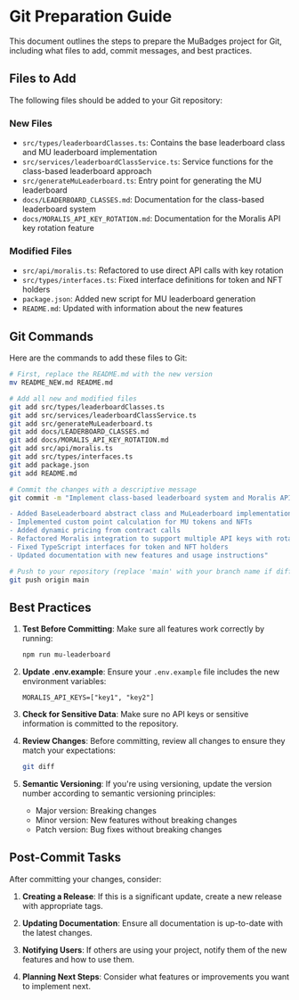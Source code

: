 # Git Preparation Guide

This document outlines the steps to prepare the MuBadges project for Git, including what files to add, commit messages, and best practices.

## Files to Add

The following files should be added to your Git repository:

### New Files

- `src/types/leaderboardClasses.ts`: Contains the base leaderboard class and MU leaderboard implementation
- `src/services/leaderboardClassService.ts`: Service functions for the class-based leaderboard approach
- `src/generateMuLeaderboard.ts`: Entry point for generating the MU leaderboard
- `docs/LEADERBOARD_CLASSES.md`: Documentation for the class-based leaderboard system
- `docs/MORALIS_API_KEY_ROTATION.md`: Documentation for the Moralis API key rotation feature

### Modified Files

- `src/api/moralis.ts`: Refactored to use direct API calls with key rotation
- `src/types/interfaces.ts`: Fixed interface definitions for token and NFT holders
- `package.json`: Added new script for MU leaderboard generation
- `README.md`: Updated with information about the new features

## Git Commands

Here are the commands to add these files to Git:

```bash
# First, replace the README.md with the new version
mv README_NEW.md README.md

# Add all new and modified files
git add src/types/leaderboardClasses.ts
git add src/services/leaderboardClassService.ts
git add src/generateMuLeaderboard.ts
git add docs/LEADERBOARD_CLASSES.md
git add docs/MORALIS_API_KEY_ROTATION.md
git add src/api/moralis.ts
git add src/types/interfaces.ts
git add package.json
git add README.md

# Commit the changes with a descriptive message
git commit -m "Implement class-based leaderboard system and Moralis API key rotation

- Added BaseLeaderboard abstract class and MuLeaderboard implementation
- Implemented custom point calculation for MU tokens and NFTs
- Added dynamic pricing from contract calls
- Refactored Moralis integration to support multiple API keys with rotation
- Fixed TypeScript interfaces for token and NFT holders
- Updated documentation with new features and usage instructions"

# Push to your repository (replace 'main' with your branch name if different)
git push origin main
```

## Best Practices

1. **Test Before Committing**: Make sure all features work correctly by running:
   ```bash
   npm run mu-leaderboard
   ```

2. **Update .env.example**: Ensure your `.env.example` file includes the new environment variables:
   ```
   MORALIS_API_KEYS=["key1", "key2"]
   ```

3. **Check for Sensitive Data**: Make sure no API keys or sensitive information is committed to the repository.

4. **Review Changes**: Before committing, review all changes to ensure they match your expectations:
   ```bash
   git diff
   ```

5. **Semantic Versioning**: If you're using versioning, update the version number according to semantic versioning principles:
   - Major version: Breaking changes
   - Minor version: New features without breaking changes
   - Patch version: Bug fixes without breaking changes

## Post-Commit Tasks

After committing your changes, consider:

1. **Creating a Release**: If this is a significant update, create a new release with appropriate tags.

2. **Updating Documentation**: Ensure all documentation is up-to-date with the latest changes.

3. **Notifying Users**: If others are using your project, notify them of the new features and how to use them.

4. **Planning Next Steps**: Consider what features or improvements you want to implement next.
